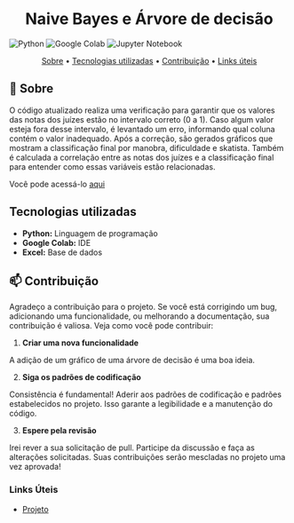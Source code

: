 [PYTHON]: https://img.shields.io/badge/Python-FFD43B?style=for-the-badge&logo=python&logoColor=blue
[COLAB]: https://img.shields.io/badge/Colab-F9AB00?style=for-the-badge&logo=googlecolab&color=525252
[JUPYTER]: https://img.shields.io/badge/Jupyter-F37626.svg?&style=for-the-badge&logo=Jupyter&logoColor=white
<h1 align="center" style="font-weight: bold;">Naive Bayes e Árvore de decisão</h1>

![Python][PYTHON]
![Google Colab][COLAB]
![Jupyter Notebook][JUPYTER]

<p align="center">
 <a href="#about">Sobre</a> • 
 <a href="#technologies">Tecnologias utilizadas</a> •
 <a href="#contribute">Contribuição</a> •
 <a href="#links">Links úteis</a> 
</p>

<h2 id="about">📌 Sobre</h2>

O código atualizado realiza uma verificação para garantir que os valores das notas dos juízes estão no intervalo correto (0 a 1). Caso algum valor esteja fora desse intervalo, é levantado um erro, informando qual coluna contém o valor inadequado. Após a correção, são gerados gráficos que mostram a classificação final por manobra, dificuldade e skatista. Também é calculada a correlação entre as notas dos juízes e a classificação final para entender como essas variáveis estão relacionadas.

Você pode acessá-lo [aqui](https://colab.research.google.com/drive/1M_aAXWQcgOmT5G_eYUqj_T5ksr09ppR2?usp=sharing)

<h2 id="technologies">Tecnologias utilizadas</h2>

- **Python:** Linguagem de programação
- **Google Colab:** IDE
- **Excel:** Base de dados

<h2 id="contribute">📫 Contribuição</h2>

Agradeço a contribuição para o projeto. Se você está corrigindo um bug, adicionando uma funcionalidade, ou melhorando a documentação, sua contribuição é valiosa. Veja como você pode contribuir:

1. **Criar uma nova funcionalidade**

A adição de um gráfico de uma árvore de decisão é uma boa ideia.

2. **Siga os padrões de codificação**

Consistência é fundamental! Aderir aos padrões de codificação e padrões estabelecidos no projeto. Isso garante a legibilidade e a manutenção do código.

3. **Espere pela revisão**

Irei rever a sua solicitação de pull. Participe da discussão e faça as alterações solicitadas. Suas contribuições serão mescladas no projeto uma vez aprovada!

<h3 id="links">Links Úteis</h3>

- [Projeto](https://colab.research.google.com/drive/1M_aAXWQcgOmT5G_eYUqj_T5ksr09ppR2?usp=sharing)
